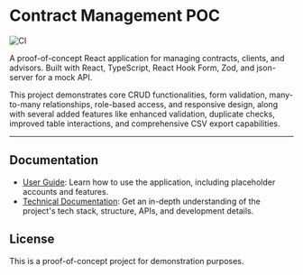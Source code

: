 # Contract Management POC

![CI](https://github.com/monoceros69/blogic-crm/workflows/CI/badge.svg)

A proof-of-concept React application for managing contracts, clients, and advisors. Built with React, TypeScript, React Hook Form, Zod, and json-server for a mock API.

This project demonstrates core CRUD functionalities, form validation, many-to-many relationships, role-based access, and responsive design, along with several added features like enhanced validation, duplicate checks, improved table interactions, and comprehensive CSV export capabilities.

---

## Documentation

- [User Guide](USER_GUIDE.md): Learn how to use the application, including placeholder accounts and features.
- [Technical Documentation](TECHNICAL_DOCS.md): Get an in-depth understanding of the project's tech stack, structure, APIs, and development details.

## License

This is a proof-of-concept project for demonstration purposes.